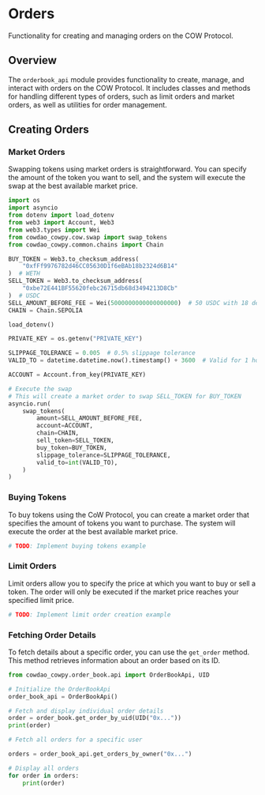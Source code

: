 # Orders

Functionality for creating and managing orders on the COW Protocol.

## Overview

The `orderbook_api` module provides functionality to create, manage, and interact with orders on the COW Protocol. It includes classes and methods for handling different types of orders, such as limit orders and market orders, as well as utilities for order management.



## Creating Orders

### Market Orders

Swapping tokens using market orders is straightforward. You can specify the amount of the token you want to sell, and the system will execute the swap at the best available market price.

```python
import os
import asyncio
from dotenv import load_dotenv
from web3 import Account, Web3
from web3.types import Wei
from cowdao_cowpy.cow.swap import swap_tokens
from cowdao_cowpy.common.chains import Chain

BUY_TOKEN = Web3.to_checksum_address(
    "0xfFf9976782d46CC05630D1f6eBAb18b2324d6B14"
)  # WETH
SELL_TOKEN = Web3.to_checksum_address(
    "0xbe72E441BF55620febc26715db68d3494213D8Cb"
)  # USDC
SELL_AMOUNT_BEFORE_FEE = Wei(5000000000000000000)  # 50 USDC with 18 decimals
CHAIN = Chain.SEPOLIA

load_dotenv()

PRIVATE_KEY = os.getenv("PRIVATE_KEY")

SLIPPAGE_TOLERANCE = 0.005  # 0.5% slippage tolerance
VALID_TO = datetime.datetime.now().timestamp() + 3600  # Valid for 1 hour

ACCOUNT = Account.from_key(PRIVATE_KEY)

# Execute the swap
# This will create a market order to swap SELL_TOKEN for BUY_TOKEN
asyncio.run(
    swap_tokens(
        amount=SELL_AMOUNT_BEFORE_FEE,
        account=ACCOUNT,
        chain=CHAIN,
        sell_token=SELL_TOKEN,
        buy_token=BUY_TOKEN,
        slippage_tolerance=SLIPPAGE_TOLERANCE,
        valid_to=int(VALID_TO),
    )
)

```


### Buying Tokens
To buy tokens using the CoW Protocol, you can create a market order that specifies the amount of tokens you want to purchase. The system will execute the order at the best available market price.

```python
# TODO: Implement buying tokens example
```

### Limit Orders

Limit orders allow you to specify the price at which you want to buy or sell a token. The order will only be executed if the market price reaches your specified limit price.

```python
# TODO: Implement limit order creation example
```


### Fetching Order Details

To fetch details about a specific order, you can use the `get_order` method. This method retrieves information about an order based on its ID.

```python
from cowdao_cowpy.order_book.api import OrderBookApi, UID

# Initialize the OrderBookApi
order_book_api = OrderBookApi()

# Fetch and display individual order details
order = order_book.get_order_by_uid(UID("0x..."))
print(order)

# Fetch all orders for a specific user

orders = order_book_api.get_orders_by_owner("0x...")

# Display all orders
for order in orders:
    print(order)

```
